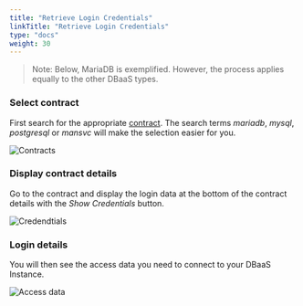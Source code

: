 ```yaml
---
title: "Retrieve Login Credentials"
linkTitle: "Retrieve Login Credentials"
type: "docs"
weight: 30
---
```


> Note: Below, MariaDB is exemplified. However, the process applies equally to the other DBaaS types.

### Select contract

First search for the appropriate [contract](https://customerservice.plusserver.com/billing/contracts).
The search terms *mariadb*, *mysql*, *postgresql* or *mansvc* will make the selection easier for you.

![Contracts](/images/content/04-msl/en/databases/get_credentials/1-contracts.png)

### Display contract details

Go to the contract and display the login data at the bottom of the contract details with the *Show Credentials* button.

![Credendtials](/images/content/04-msl/en/databases/get_credentials/2-show-credentials.png)

### Login details

You will then see the access data you need to connect to your DBaaS Instance.

![Access data](/images/content/04-msl/en/databases/get_credentials/3-credentials-view.png)

